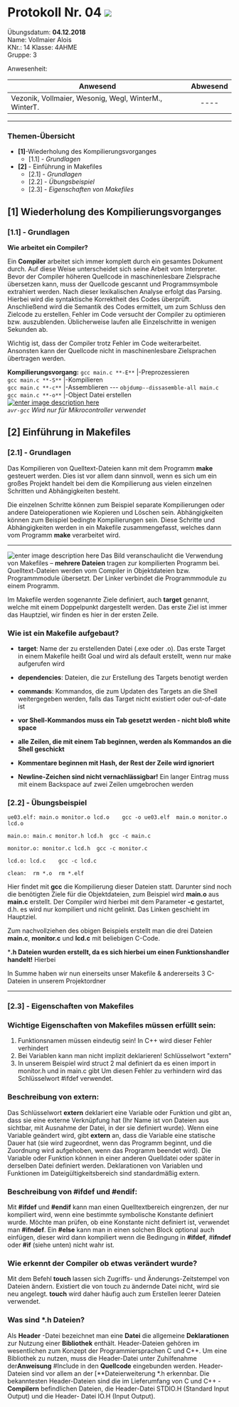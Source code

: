 

# Protokoll Nr. 04  ![](https://upload.wikimedia.org/wikipedia/commons/thumb/3/30/HTL_Kaindorf_Logo.svg/300px-HTL_Kaindorf_Logo.svg.png) 
Übungsdatum: **04.12.2018**  
Name: Vollmaier Alois  
KNr.: 14 Klasse: 4AHME  
Gruppe: 3  

Anwesenheit:  

| Anwesend | Abwesend|
| ------------- |:-------------:|
| Vezonik, Vollmaier, Wesonig, Wegl, WinterM., WinterT.    | ---- |

___
### Themen-Übersicht
 - **[1]**-Wiederholung des Kompilierungsvorganges
	 - [1.1] - *Grundlagen* 
 - **[2]** - Einführung in Makefiles
	 - [2.1] - *Grundlagen* 
	 - [2.2] - *Übungsbeispiel* 
	 - [2.3] - *Eigenschaften von Makefiles* 

## [1] Wiederholung des Kompilierungsvorganges
### [1.1] - **Grundlagen** 
**Wie arbeitet ein Compiler?**  

Ein  **Compiler**  arbeitet sich immer komplett durch ein gesamtes Dokument durch. Auf diese Weise unterscheidet sich seine Arbeit vom Interpreter. Bevor der Compiler höheren Quellcode in maschinenlesbare Zielsprache übersetzen kann, muss der Quellcode gescannt und Programmsymbole extrahiert werden. Nach dieser lexikalischen Analyse erfolgt das Parsing. Hierbei wird die syntaktische Korrektheit des Codes überprüft. Anschließend wird die Semantik des Codes ermittelt, um zum Schluss den Zielcode zu erstellen. Fehler im Code versucht der Compiler zu optimieren bzw. auszublenden. Üblicherweise laufen alle Einzelschritte in wenigen Sekunden ab.

Wichtig ist, dass der Compiler trotz Fehler im Code weiterarbeitet. Ansonsten kann der Quellcode nicht in maschinenlesbare Zielsprachen übertragen werden.

**Kompilierungsvorgang:**
`gcc main.c **-E**` |-Preprozessieren  
`gcc main.c **-S**` |-Kompilieren  
`gcc main.c **-c**` |-Assemblieren ---  `objdump--dissasemble-all main.c`  
`gcc main.c **-o**`  |-Object Datei erstellen  
[
![enter image description here](https://camo.githubusercontent.com/7bc9f3cae120ce83427fae67d70539c1b191db6f/68747470733a2f2f696d6167652e6962622e636f2f686a6a4f477a2f3859442e706e67)](https://camo.githubusercontent.com/7bc9f3cae120ce83427fae67d70539c1b191db6f/68747470733a2f2f696d6167652e6962622e636f2f686a6a4f477a2f3859442e706e67)  
_`avr-gcc`  Wird nur für Mikrocontroller verwendet_
## [2] Einführung in Makefiles
### [2.1] - **Grundlagen** 
Das Kompilieren von Quelltext-Dateien kann mit dem Programm **make** gesteuert werden. Dies ist vor allem dann sinnvoll, wenn es sich um ein großes Projekt handelt bei dem die Kompilierung aus vielen einzelnen Schritten und Abhängigkeiten besteht. 

Die einzelnen Schritte können zum Beispiel separate Kompilierungen oder andere Dateioperationen wie Kopieren und Löschen sein. Abhängigkeiten können zum Beispiel bedingte Kompilierungen sein. Diese Schritte und Abhängigkeiten werden in ein Makefile zusammengefasst, welches dann vom Programm **make** verarbeitet wird.
___
![enter image description here](http://new.c-howto.de/wp-content/uploads/2017/04/Makefiles.gif)
Das Bild veranschaulicht die Verwendung von Makefiles – **mehrere Dateien** tragen zur kompilierten Programm bei. Quelltext-Dateien werden vom Compiler in Objektdateien bzw. Programmmodule übersetzt. Der Linker verbindet die Programmmodule zu einem Programm.

Im Makefile werden sogenannte Ziele definiert, auch **target** genannt, welche mit einem Doppelpunkt dargestellt werden. Das erste Ziel ist immer das Hauptziel, wir finden es hier in der ersten Zeile. 

### **Wie ist ein Makefile aufgebaut?**

- **target**: Name der zu erstellenden Datei (.exe oder .o). Das erste Target in einem
	Makefile heißt Goal und wird als default erstellt, wenn nur make aufgerufen wird

- **dependencies**: Dateien, die zur Erstellung des Targets benotigt werden

- **commands**: Kommandos, die zum Updaten des Targets an die Shell weitergegeben werden, falls das 		      Target nicht existiert oder out-of-date ist

- **vor Shell-Kommandos muss ein Tab gesetzt werden - nicht bloß white space**

-   **alle Zeilen, die mit einem Tab beginnen, werden als Kommandos an die Shell geschickt**

-  **Kommentare beginnen mit Hash, der Rest der Zeile wird ignoriert**

-   **Newline-Zeichen sind nicht vernachlässigbar!** Ein langer Eintrag muss mit einem
	Backspace auf zwei Zeilen umgebrochen werden

### [2.2] - **Übungsbeispiel** 

    ue03.elf: main.o monitor.o lcd.o 	gcc -o ue03.elf  main.o monitor.o lcd.o
    
    main.o: main.c monitor.h lcd.h 	gcc -c main.c
    
    monitor.o: monitor.c lcd.h 	gcc -c monitor.c
    
    lcd.o: lcd.c 	gcc -c lcd.c
    
    clean: 	rm *.o 	rm *.elf

Hier findet mit **gcc** die Kompilierung dieser Dateien statt. Darunter sind noch die benötigten Ziele für die Objektdateien, zum Beispiel wird **main.o** aus **main.c** erstellt. Der Compiler wird hierbei mit dem Parameter **-c** gestartet, d.h. es wird nur kompiliert und nicht gelinkt. Das Linken geschieht im Hauptziel.

Zum nachvollziehen des obigen Beispiels erstellt man die drei Dateien **main.c**, **monitor.c** und **lcd.c** mit beliebigen C-Code.

***.h Dateien wurden erstellt, da es sich hierbei um einen Funktionshandler handelt!** Hierbei 

In Summe haben wir nun einerseits unser Makefile & andererseits 3 C-Dateien in unserem Projektordner
___
### [2.3] - **Eigenschaften von Makefiles** 

### **Wichtige Eigenschaften von Makefiles müssen erfüllt sein:**

 1. Funktionsnamen müssen eindeutig sein! 
	 In C++ wird dieser Fehler verhindert
 2. Bei Variablen kann man nicht implizit deklarieren!
	 Schlüsselwort "extern"
 3. In unserem Beispiel wird struct 2 mal definiert da es einen import in monitor.h und in main.c gibt
	Um diesen Fehler zu verhindern wird das Schlüsselwort #ifdef verwendet.
	 
### **Beschreibung von extern:**
Das Schlüsselwort **extern** deklariert eine Variable oder Funktion und gibt an, dass sie eine externe Verknüpfung hat (Ihr Name ist von Dateien aus sichtbar, mit Ausnahme der Datei, in der sie definiert wurde). Wenn eine Variable geändert wird, gibt **extern** an, dass die Variable eine statische Dauer hat (sie wird zugeordnet, wenn das Programm beginnt, und die Zuordnung wird aufgehoben, wenn das Programm beendet wird). Die Variable oder Funktion können in einer anderen Quelldatei oder später in derselben Datei definiert werden. Deklarationen von Variablen und Funktionen im Dateigültigkeitsbereich sind standardmäßig extern.

### **Beschreibung von #ifdef und #endif:**
Mit **#ifdef** und **#endif** kann man einen Quelltextbereich eingrenzen, der nur kompiliert wird, wenn eine bestimmte symbolische Konstante definiert wurde. Möchte man prüfen, ob eine Konstante nicht definiert ist, verwendet man **#ifndef**. Ein **#else** kann man in einen solchen Block optional auch einfügen, dieser wird dann kompiliert wenn die Bedingung in **#ifdef**, #**ifndef** oder **#if** (siehe unten) nicht wahr ist.

### **Wie erkennt der Compiler ob etwas verändert wurde?**

Mit dem Befehl **touch** lassen sich Zugriffs- und Änderungs-Zeitstempel von Dateien ändern. Existiert die von touch zu ändernde Datei nicht, wird sie neu angelegt. **touch** wird daher häufig auch zum Erstellen leerer Dateien verwendet.

### Was sind *.h Dateien?

Als **Header** -Datei bezeichnet man eine **Datei** die allgemeine **Deklarationen** zur Nutzung einer **Bibliothek** enthält. Header-Dateien gehören im wesentlichen zum Konzept der Programmiersprachen C und C++. Um eine Bibliothek zu nutzen, muss die Header-Datei unter Zuhilfenahme der**Anweisung** #Include in den **Quellcode** eingebunden werden. Header-Dateien sind vor allem an der [**Dateierweiterung  *.h erkennbar. Die bekanntesten Header-Dateien sind die im Lieferumfang von C und C++ - **Compilern** befindlichen Dateien, die Header-Datei STDIO.H (Standard Input Output) und die Header- Datei IO.H (Input Output).

